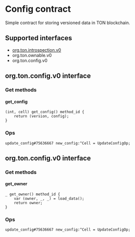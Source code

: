 # Config contract
Simple contract for storing versioned data in TON blockchain.


## Supported interfaces
- [org.ton.introspection.v0](https://github.com/ton-foundation/specs/blob/main/specs/wtf-0001.md)
- org.ton.ownable.v0
- org.ton.config.v0

## **org.ton.config.v0** interface
### Get methods 
#### get_config
```func
(int, cell) get_config() method_id {
    return (version, config);
}
```
### Ops
```tlb
update_config#75636667 new_config:^Cell = UpdateConfigOp;
```


## **org.ton.config.v0** interface
### Get methods 
#### get_owner
```func
_ get_owner() method_id {
    var (owner, _, _) = load_data();
    return owner;
}
```
### Ops
```tlb
update_config#75636667 new_config:^Cell = UpdateConfigOp;
```